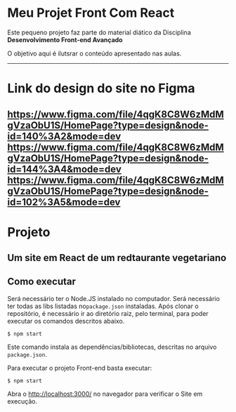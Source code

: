 # Meu Projet Front Com React

Este pequeno projeto faz parte do material diático da Disciplina **Desenvolvimento Front-end Avançado** 

O objetivo aqui é ilutsrar o conteúdo apresentado nas aulas.

---
# Link do design do site no Figma
https://www.figma.com/file/4qgK8C8W6zMdMgVzaObU1S/HomePage?type=design&node-id=140%3A2&mode=dev
https://www.figma.com/file/4qgK8C8W6zMdMgVzaObU1S/HomePage?type=design&node-id=144%3A4&mode=dev
https://www.figma.com/file/4qgK8C8W6zMdMgVzaObU1S/HomePage?type=design&node-id=102%3A5&mode=dev
---
# Projeto
Um site em React de um redtaurante vegetariano
---
## Como executar
Será necessário ter o Node.JS instalado no computador.
Será necessário ter todas as libs  listadas no`package.json` instaladas.
Após clonar o repositório, é necessário ir ao diretório raiz, pelo terminal, para poder executar os comandos descritos abaixo.

```
$ npm start
```
Este comando instala as dependências/bibliotecas, descritas no arquivo `package.json`.

Para executar o projeto Front-end  basta executar:

```
$ npm start
```
Abra o [http://localhost:3000/](http://localhost:3000/) no navegador para verificar o Site em execução.
